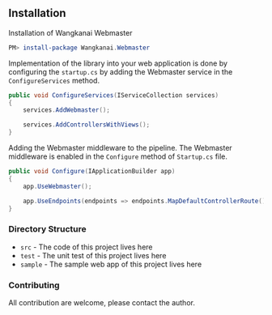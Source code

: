 ﻿## Installation

Installation of Wangkanai Webmaster

```powershell
PM> install-package Wangkanai.Webmaster
```

Implementation of the library into your web application is done by configuring the `startup.cs` by adding the Webmaster
service in the `ConfigureServices` method.

```csharp
public void ConfigureServices(IServiceCollection services)
{
    services.AddWebmaster();

    services.AddControllersWithViews();
}
```

Adding the Webmaster middleware to the pipeline. The Webmaster middleware is enabled in the `Configure` method
of `Startup.cs` file.

```csharp
public void Configure(IApplicationBuilder app)
{
    app.UseWebmaster();

    app.UseEndpoints(endpoints => endpoints.MapDefaultControllerRoute());
}
```

### Directory Structure

- `src` - The code of this project lives here
- `test` - The unit test of this project lives here
- `sample` - The sample web app of this project lives here

### Contributing

All contribution are welcome, please contact the author.
